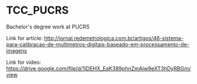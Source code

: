 # TCC_PUCRS
Bachelor's degree work at PUCRS

Link for article: http://jornal.redemetrologica.com.br/artigos/46-sistema-para-calibracao-de-multimetros-digitais-baseado-em-processamento-de-imagens

Link for video: https://drive.google.com/file/d/1iDEHX_EaK389phnZmAiw9eXT3hDyRBGm/view

